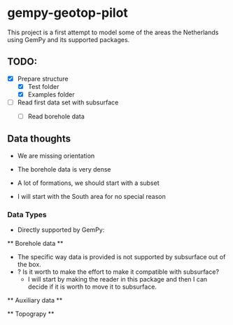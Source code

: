 # gempy-geotop-pilot

This project is a first attempt to model some of the areas the Netherlands using GemPy and
its supported packages.


## TODO:

- [x] Prepare structure
    - [x] Test folder
    - [x] Examples folder
- [ ] Read first data set with subsurface
  - [ ] Read borehole data
   
   
## Data thoughts

- We are missing orientation
- The borehole data is very dense
- A lot of formations, we should start with a subset

- I will start with the South area for no special reason

### Data Types


- Directly supported by GemPy:

** Borehole data **
- The specific way data is provided is not supported by subsurface out of the box.
- ? Is it worth to make the effort to make it compatible with subsurface?
  - I will start by making the reader in this package and then I can decide if it is worth to move it to subsurface.

** Auxiliary data **

** Topograpy **